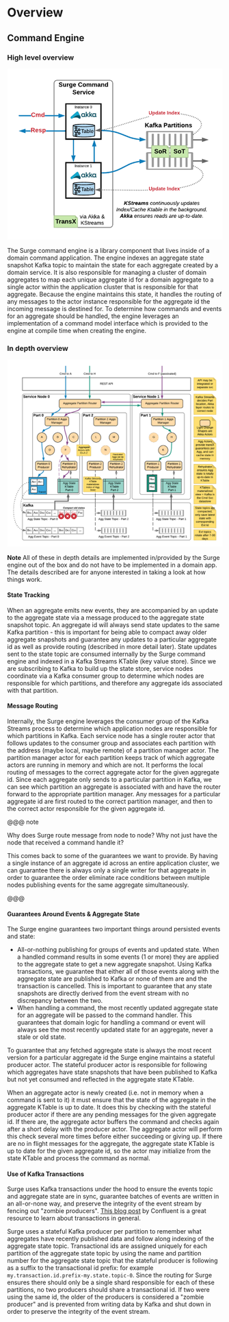 # Overview

## Command Engine

### High level overview

![Kafka Streams Command Components](images/surge-command-components.png)

The Surge command engine is a library component that lives inside of a domain command application.  The engine indexes an aggregate state snapshot Kafka topic to maintain the state for each aggregate created by a domain service.
It is also responsible for managing a cluster of domain aggregates to map each unique aggregate id for a domain aggregate to a single actor within the application cluster that is responsible for that aggregate.  Because the engine maintains this state, it handles the routing of any messages to the actor instance responsible for the aggregate id the incoming message is destined for.
To determine how commands and events for an aggregate should be handled, the engine leverages an implementation of a command model interface which is provided to the engine at compile time when creating the engine.

### In depth overview
![Kafka Streams Command In Depth](images/cqrs-on-kafka-streams.png)

**Note** All of these in depth details are implemented in/provided by the Surge engine out of the box and do not have to be implemented in a domain app.  The details described are for anyone interested in taking a look at how things work.

#### State Tracking
When an aggregate emits new events, they are accompanied by an update to the aggregate state via a message produced to the aggregate state snapshot topic.  An aggregate id will always send state updates to the same Kafka partition - this is important for being able to compact away older aggregate snapshots and guarantee any updates to a particular aggregate id as well as provide routing (described in more detail later).
State updates sent to the state topic are consumed internally by the Surge command engine and indexed in a Kafka Streams KTable (key value store).
Since we are subscribing to Kafka to build up the state store, service nodes coordinate via a Kafka consumer group to determine which nodes are responsible for which partitions, and therefore any aggregate ids associated with that partition.

#### Message Routing
Internally, the Surge engine leverages the consumer group of the Kafka Streams process to determine which application nodes are responsible for which partitions in Kafka.
Each service node has a single router actor that follows updates to the consumer group and associates each partition with the address (maybe local, maybe remote) of a partition manager actor.
The partition manager actor for each partition keeps track of which aggregate actors are running in memory and which are not.  It performs the local routing of messages to the correct aggregate actor for the given aggregate id.
Since each aggregate only sends to a particular partition in Kafka, we can see which partition an aggregate is associated with and have the router forward to the appropriate partition manager.
Any messages for a particular aggregate id are first routed to the correct partition manager, and then to the correct actor responsible for the given aggregate id.

@@@ note

Why does Surge route message from node to node? Why not just have the node that received a command handle it?

This comes back to some of the guarantees we want to provide.  By having a single instance of an aggregate id across an entire application cluster, we can guarantee there is always only a single writer for that aggregate in order to guarantee the order eliminate race conditions between multiple nodes publishing events for the same aggregate simultaneously.

@@@

#### Guarantees Around Events & Aggregate State

The Surge engine guarantees two important things around persisted events and state:
  - All-or-nothing publishing for groups of events and updated state.  When a handled command results in some events (1 or more) they are applied to the aggregate state to get a new aggregate snapshot.  Using Kafka transactions, we guarantee that either all of those events along with the aggregate state are published to Kafka or none of them are and the transaction is cancelled.  This is important to guarantee that any state snapshots are directly derived from the event stream with no discrepancy between the two.
  - When handling a command, the most recently updated aggregate state for an aggregate will be passed to the command handler.  This guarantees that domain logic for handling a command or event will always see the most recently updated state for an aggregate, never a stale or old state.

To guarantee that any fetched aggregate state is always the most recent version for a particular aggregate id the Surge engine maintains a stateful producer actor.
The stateful producer actor is responsible for following which aggregates have state snapshots that have been published to Kafka but not yet consumed and reflected in the aggregate state KTable.

When an aggregate actor is newly created (i.e. not in memory when a command is sent to it) it must ensure that the state of the aggregate in the aggregate KTable is up to date.
It does this by checking with the stateful producer actor if there are any pending messages for the given aggregate id.
If there are, the aggregate actor buffers the command and checks again after a short delay with the producer actor.
The aggregate actor will perform this check several more times before either succeeding or giving up.
If there are no in flight messages for the aggregate, the aggregate state KTable is up to date for the given aggregate id, so the actor may initialize from the state KTable and process the command as normal.

#### Use of Kafka Transactions

Surge uses Kafka transactions under the hood to ensure the events topic and aggregate state are in sync, guarantee batches of events are written in an all-or-none way,
and preserve the integrity of the event stream by fencing out "zombie producers". [This blog post](https://www.confluent.io/blog/transactions-apache-kafka/)
by Confluent is a great resource to learn about transactions in general.

Surge uses a stateful Kafka producer per partition to remember what aggregates have recently published data and follow along indexing of the aggregate state topic.
Transactional ids are assigned uniquely for each partition of the aggregate state topic by using the name and partition number for the aggregate state topic that the
stateful producer is following as a suffix to the transactional id prefix: for example `my.transaction.id.prefix-my.state.topic-0`.  Since the routing for Surge ensures
there should only be a single shard responsible for each of these partitions, no two producers should share a transactional id.  If two were using the same id, the older of the
producers is considered a "zombie producer" and is prevented from writing data by Kafka and shut down in order to preserve the integrity of the event stream.
